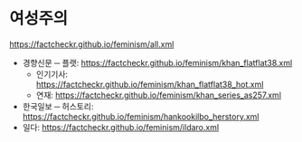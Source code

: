 # 여성주의
https://factcheckr.github.io/feminism/all.xml
- 경향신문 ─ 플랫: https://factcheckr.github.io/feminism/khan_flatflat38.xml
  - 인기기사: https://factcheckr.github.io/feminism/khan_flatflat38_hot.xml
  - 연재: https://factcheckr.github.io/feminism/khan_series_as257.xml
- 한국일보 ─ 허스토리: https://factcheckr.github.io/feminism/hankookilbo_herstory.xml
- 일다: https://factcheckr.github.io/feminism/ildaro.xml
